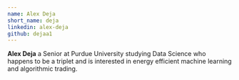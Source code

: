 ```yaml
---
name: Alex Deja
short_name: deja
linkedin: alex-deja
github: dejaa1
---
```


**Alex Deja**  a Senior at Purdue University studying Data Science who happens to be a triplet and is interested in energy efficient machine learning and algorithmic trading.